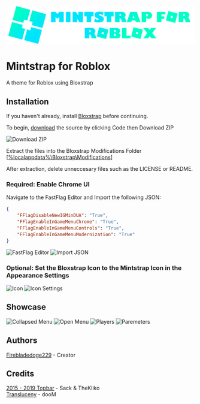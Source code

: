 
![Mintstrap Logo](https://github.com/Firebladedoge229/Mintstrap/blob/main/logo.png?raw=true)

# Mintstrap for Roblox

A theme for Roblox using Bloxstrap

## Installation

If you haven't already, install [Bloxstrap](https://github.com/pizzaboxer/bloxstrap/releases/latest) before continuing.

To begin, [download](https://github.com/Firebladedoge229/Mintstrap/archive/refs/heads/main.zip) the source by clicking Code then Download ZIP

![Download ZIP](https://i.ibb.co/R29Dm1c/source.png)

Extract the files into the Bloxstrap Modifications Folder [[%localappdata%\Bloxstrap\Modifications]()]

After extraction, delete unneccesary files such as the LICENSE or README.

### Required: Enable Chrome UI

Navigate to the FastFlag Editor and Import the following JSON:

```json
{
    "FFlagDisableNewIGMinDUA": "True",
    "FFlagEnableInGameMenuChrome": "True",
    "FFlagEnableInGameMenuControls": "True",
    "FFlagEnableInGameMenuModernization": "True"
}
```

![FastFlag Editor](https://i.ibb.co/c342v9j/fastflag.png)
![Import JSON](https://i.ibb.co/nrFmRny/import.png)

### Optional: Set the Bloxstrap Icon to the Mintstrap Icon in the Appearance Settings

![Icon](https://i.ibb.co/NpzZgzf/iconsettings.png)
![Icon Settings](https://i.ibb.co/C89PVzZ/custom.png)

## Showcase

![Collapsed Menu](https://i.ibb.co/KsFL0ZY/collapsed-menu.png)
![Open Menu](https://i.ibb.co/QFsy1qW/open-menu.png)
![Players](https://i.ibb.co/C2mcLYw/players.png)
![Paremeters](https://i.ibb.co/98fvdX9/parameters.png)

## Authors

[Firebladedoge229](https://www.github.com/Firebladedoge229) - Creator

## Credits

[2015 - 2019 Topbar](https://discord.com/channels/1099468797410283540/1190431371546595368) - Sack & TheKliko\
[Transluceny](https://discord.com/channels/1099468797410283540/1204274719981834290) - dooM

